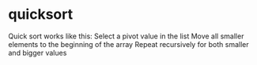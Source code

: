 # quicksort

Quick sort works like this:
Select a pivot value in the list
Move all smaller elements to the beginning of the array
Repeat recursively for both smaller and bigger values
